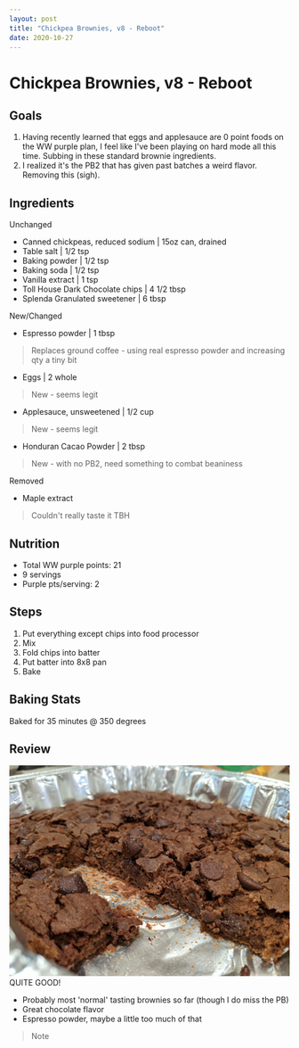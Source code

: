 ```yaml
---
layout: post
title: "Chickpea Brownies, v8 - Reboot"
date: 2020-10-27
---
```


# Chickpea Brownies, v8 - Reboot
## Goals
1. Having recently learned that eggs and applesauce are 0 point foods on the WW purple plan, I feel like I've been playing on hard mode all this time. Subbing in these standard brownie ingredients.
2. I realized it's the PB2 that has given past batches a weird flavor. Removing this (sigh).

## Ingredients
Unchanged
- Canned chickpeas, reduced sodium | 15oz can, drained
- Table salt | 1/2 tsp
- Baking powder | 1/2 tsp
- Baking soda | 1/2 tsp
- Vanilla extract | 1 tsp
- Toll House Dark Chocolate chips | 4 1/2 tbsp
- Splenda Granulated sweetener | 6 tbsp

New/Changed
- Espresso powder | 1 tbsp
> Replaces ground coffee - using real espresso powder and increasing qty a tiny bit
- Eggs | 2 whole
> New - seems legit
- Applesauce, unsweetened | 1/2 cup
> New - seems legit
- Honduran Cacao Powder | 2 tbsp
> New - with no PB2, need something to combat beaniness

Removed
- Maple extract
> Couldn't really taste it TBH

## Nutrition
- Total WW purple points: 21
- 9 servings
- Purple pts/serving: 2

## Steps
1. Put everything except chips into food processor
2. Mix
3. Fold chips into batter
4. Put batter into 8x8 pan
5. Bake

## Baking Stats
Baked for 35 minutes @ 350 degrees

## Review
![My helpful screenshot](/assets/recipes/chickpea-8.jpg)
QUITE GOOD! 
* Probably most 'normal' tasting brownies so far (though I do miss the PB)
* Great chocolate flavor
* Espresso powder, maybe a little too much of that

> Note
